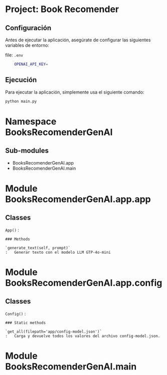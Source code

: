 
Project: Book Recomender
=================

## Configuración

Antes de ejecutar la aplicación, asegúrate de configurar las siguientes variables de entorno:

file: `.env`

```bash
    OPENAI_API_KEY=

```

## Ejecución

Para ejecutar la aplicación, simplemente usa el siguiente comando:

```bash
python main.py
```

Namespace BooksRecomenderGenAI
==============================

Sub-modules
-----------
* BooksRecomenderGenAI.app
* BooksRecomenderGenAI.main


Module BooksRecomenderGenAI.app.app
===================================

Classes
-------

`App()`
:

    ### Methods

    `generate_text(self, prompt)`
    :   Generar texto con el modelo LLM GTP-4o-mini


Module BooksRecomenderGenAI.app.config
======================================

Classes
-------

`Config()`
:

    ### Static methods

    `get_all(filepath='app/config-model.json')`
    :   Carga y devuelve todos los valores del archivo config-model.json.


Module BooksRecomenderGenAI.main
================================
